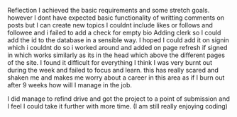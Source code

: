 Reflection
I achieved the basic requirements and some stretch goals. however I dont have expected basic functionality of writting comments on posts but I can create new topics
I couldnt include likes or follows and followee and i failed to add a check for empty bio
Adding clerk so I could add the id to the database in a sensible way. I hoped I could add it on signin which i couldnt do so i worked around and added on page refresh if signed in which works similarly as its in the head which above the different pages of the site. I found it difficult for everything I think I was very burnt out during the week and failed to focus and learn. this has really scared and shaken me and makes me worry about a career in this area as if I burn out after 9 weeks how will I manage in the job.

I did manage to refind drive and got the project to a point of submission and I feel I could take it further with more time. (I am still really enjoying coding)

